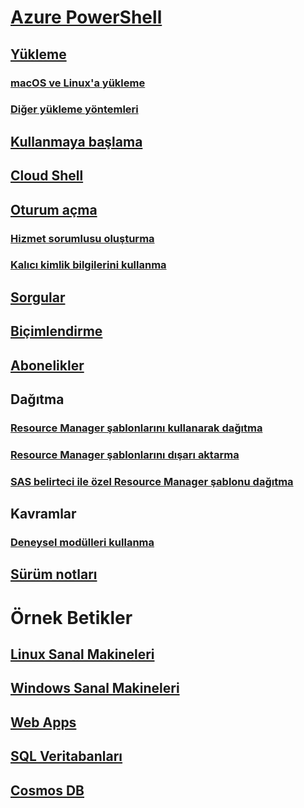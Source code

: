 # [Azure PowerShell](../overview.md)

## [Yükleme](../install-azurerm-ps.md)
### [macOS ve Linux'a yükleme](../install-azurermps-maclinux.md)
### [Diğer yükleme yöntemleri](../other-install.md)

## [Kullanmaya başlama](../get-started-azureps.md)

## [Cloud Shell](https://docs.microsoft.com/azure/cloud-shell/overview)

## [Oturum açma](../authenticate-azureps.md)
### [Hizmet sorumlusu oluşturma](../create-azure-service-principal-azureps.md)
### [Kalıcı kimlik bilgilerini kullanma](../context-persistence.md)

## [Sorgular](../queries-azureps.md)
## [Biçimlendirme](../formatting-output.md)
## [Abonelikler](../manage-subscriptions-azureps.md)

## Dağıtma
### [Resource Manager şablonlarını kullanarak dağıtma](/azure/azure-resource-manager/resource-group-template-deploy)
### [Resource Manager şablonlarını dışarı aktarma](/azure/azure-resource-manager/resource-manager-export-template-powershell)
### [SAS belirteci ile özel Resource Manager şablonu dağıtma](/azure/azure-resource-manager/resource-manager-powershell-sas-token)

## Kavramlar
### [Deneysel modülleri kullanma](../using-experimental-modules.md)

## [Sürüm notları](release-notes-azureps.md)

# Örnek Betikler
## [Linux Sanal Makineleri](/azure/virtual-machines/linux/powershell-samples?toc=%2fpowershell%2fmodule%2ftoc.json)
## [Windows Sanal Makineleri](/azure/virtual-machines/windows/powershell-samples?toc=%2fpowershell%2fmodule%2ftoc.json)
## [Web Apps](/azure/app-service-web/app-service-powershell-samples?toc=%2fpowershell%2fmodule%2ftoc.json)
## [SQL Veritabanları](/azure/sql-database/sql-database-powershell-samples?toc=%2fpowershell%2fmodule%2ftoc.json)
## [Cosmos DB](/azure/cosmos-db/powershell-samples?toc=%2fpowershell%2fmodules%2ftoc.json)
